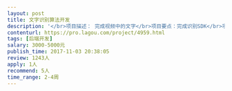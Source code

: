 ```yaml
---                
layout: post       
title: 文字识别算法开发           
description: '</br>项目描述： 完成视频中的文字</br>项目要点：完成识别SDK</br>项目难点：识别率需要到90%</br>项目结果：输出识别结果</br>'     
contenturl: https://pro.lagou.com/project/4959.html      
tags: [后端开发]            
salary: 3000-5000元          
publish_time: 2017-11-03 20:38:05         
review: 1243人                   
apply: 1人                   
recommend: 5人                   
time_range: 2-4周              
---                 
```


